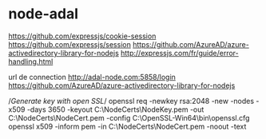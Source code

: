 # node-adal
https://github.com/expressjs/cookie-session
https://github.com/expressjs/session
https://github.com/AzureAD/azure-activedirectory-library-for-nodejs
http://expressjs.com/fr/guide/error-handling.html

url de connection http://adal-node.com:5858/login
https://github.com/AzureAD/azure-activedirectory-library-for-nodejs

/*Generate key with open SSL*/
openssl req -newkey rsa:2048 -new -nodes -x509 -days 3650 -keyout C:\NodeCerts\NodeKey.pem -out C:\NodeCerts\NodeCert.pem -config C:\OpenSSL-Win64\bin\openssl.cfg
openssl x509 -inform pem -in C:\NodeCerts\NodeCert.pem -noout -text